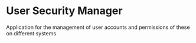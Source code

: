 # User Security Manager

Application for the management of user accounts and permissions of these on different systems

